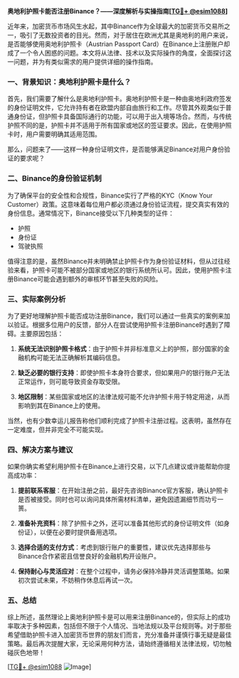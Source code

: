 **奥地利护照卡能否注册Binance？——深度解析与实操指南[[TG💪+ @esim1088](https://t.me/s/esim1088)]**

近年来，加密货币市场风生水起，其中Binance作为全球最大的加密货币交易所之一，吸引了无数投资者的目光。然而，对于居住在欧洲尤其是奥地利的用户来说，是否能够使用奥地利护照卡（Austrian Passport Card）在Binance上注册账户却成了一个令人困惑的问题。本文将从法律、技术以及实际操作的角度，全面探讨这一问题，并为有类似需求的用户提供详细的操作指南。

### 一、背景知识：奥地利护照卡是什么？

首先，我们需要了解什么是奥地利护照卡。奥地利护照卡是一种由奥地利政府签发的身份证明文件，它允许持有者在欧盟内部自由旅行和工作。尽管其外观类似于普通身份证，但护照卡具备国际通行的功能，可以用于出入境等场合。然而，与传统护照不同的是，护照卡并不适用于所有国家或地区的签证要求。因此，在使用护照卡时，用户需要明确其适用范围。

那么，问题来了——这样一种身份证明文件，是否能够满足Binance对用户身份验证的要求呢？

### 二、Binance的身份验证机制

为了确保平台的安全性和合规性，Binance实行了严格的KYC（Know Your Customer）政策。这意味着每位用户都必须通过身份验证流程，提交真实有效的身份信息。通常情况下，Binance接受以下几种类型的证件：

- 护照
- 身份证
- 驾驶执照

值得注意的是，虽然Binance并未明确禁止护照卡作为身份验证材料，但从过往经验来看，护照卡可能不被部分国家或地区的银行系统所认可。因此，使用护照卡注册Binance可能会遇到额外的审核环节甚至失败的风险。

### 三、实际案例分析

为了更好地理解护照卡能否成功注册Binance，我们可以通过一些真实的案例来加以验证。根据多位用户的反馈，部分人在尝试使用护照卡注册Binance时遇到了障碍。主要原因包括：

1. **系统无法识别护照卡格式**：由于护照卡并非标准意义上的护照，部分国家的金融机构可能无法正确解析其编码信息。
   
2. **缺乏必要的银行支持**：即使护照卡本身符合要求，但如果用户的银行账户无法正常运作，则可能导致资金存取受限。

3. **地区限制**：某些国家或地区的法律法规可能不允许护照卡用于特定用途，从而影响到其在Binance上的使用。

当然，也有少数幸运儿报告称他们顺利完成了护照卡注册过程。这表明，虽然存在一定难度，但并非完全不可能实现。

### 四、解决方案与建议

如果你确实希望利用护照卡在Binance上进行交易，以下几点建议或许能帮助你提高成功率：

1. **提前联系客服**：在开始注册之前，最好先咨询Binance官方客服，确认护照卡是否被接受。同时也可以询问具体所需材料清单，避免因遗漏细节而功亏一篑。

2. **准备补充资料**：除了护照卡之外，还可以准备其他形式的身份证明文件（如身份证），以便在必要时提供备用选项。

3. **选择合适的支付方式**：考虑到银行账户的重要性，建议优先选择那些与Binance合作紧密且信誉良好的金融机构开设账户。

4. **保持耐心与灵活应对**：在整个过程中，请务必保持冷静并灵活调整策略。如果初次尝试未果，不妨稍作休息后再试一次。

### 五、总结

综上所述，虽然理论上奥地利护照卡是可以用来注册Binance的，但实际上的成功率取决于多种因素，包括但不限于个人情况、当地法规以及平台规则等。对于那些希望借助护照卡进入加密货币世界的朋友们而言，充分准备并谨慎行事无疑是最佳策略。最后再次提醒大家，无论采用何种方法，请始终遵循相关法律法规，切勿触碰灰色地带！

[[TG💪+ @esim1088](https://t.me/s/esim1088) ![Image](https://i.postimg.cc/4NQfJmqS/Snipaste-2025-05-13-00-14-12.png)]